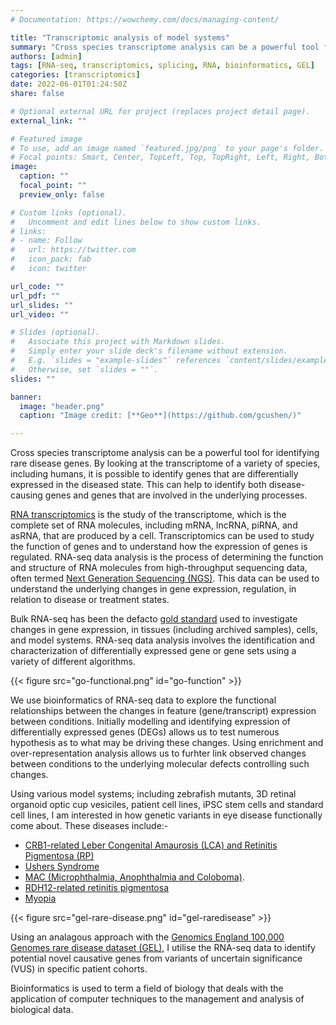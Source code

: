 ```yaml
---
# Documentation: https://wowchemy.com/docs/managing-content/

title: "Transcriptomic analysis of model systems"
summary: "Cross species transcriptome analysis can be a powerful tool for identifying rare disease genes. By looking at the transcriptome of a variety of species, including humans, it is possible to identify genes that are differentially expressed in the diseased state. This can help to identify both disease-causing genes and genes that are involved in the disease process."
authors: [admin]
tags: [RNA-seq, transcriptomics, splicing, RNA, bioinformatics, GEL]
categories: [transcriptomics]
date: 2022-06-01T01:24:50Z
share: false

# Optional external URL for project (replaces project detail page).
external_link: ""

# Featured image
# To use, add an image named `featured.jpg/png` to your page's folder.
# Focal points: Smart, Center, TopLeft, Top, TopRight, Left, Right, BottomLeft, Bottom, BottomRight.
image:
  caption: ""
  focal_point: ""
  preview_only: false

# Custom links (optional).
#   Uncomment and edit lines below to show custom links.
# links:
# - name: Follow
#   url: https://twitter.com
#   icon_pack: fab
#   icon: twitter

url_code: ""
url_pdf: ""
url_slides: ""
url_video: ""

# Slides (optional).
#   Associate this project with Markdown slides.
#   Simply enter your slide deck's filename without extension.
#   E.g. `slides = "example-slides"` references `content/slides/example-slides.md`.
#   Otherwise, set `slides = ""`.
slides: ""

banner:
  image: "header.png"
  caption: "Image credit: [**Geo**](https://github.com/gcushen/)"

---
```


Cross species transcriptome analysis can be a powerful tool for identifying rare disease genes. By looking at the transcriptome of a variety of species, including humans, it is possible to identify genes that are differentially expressed in the diseased state. This can help to identify both disease-causing genes and genes that are involved in the underlying processes.

[RNA transcriptomics](https://en.wikipedia.org/wiki/RNA-Seq) is the study of the transcriptome, which is the complete set of RNA molecules, including mRNA, lncRNA, piRNA, and asRNA, that are produced by a cell. Transcriptomics can be used to study the function of genes and to understand how the expression of genes is regulated. RNA-seq data analysis is the process of determining the function and structure of RNA molecules from high-throughput sequencing data, often termed [Next Generation Sequencing (NGS)](https://www.ebi.ac.uk/training/online/courses/functional-genomics-ii-common-technologies-and-data-analysis-methods/next-generation-sequencing/). This data can be used to understand the underlying changes in gene expression, regulation, in relation to disease or treatment states.

Bulk RNA-seq has been the defacto [gold standard](https://www.nature.com/articles/s41598-020-76881-x) used to investigate changes in gene expression, in tissues (including archived samples), cells, and model systems. RNA-seq data analysis involves the identification and characterization of differentially expressed gene or gene sets using a variety of different algorithms.

{{< figure src="go-functional.png" id="go-function" >}}

We use bioinformatics of RNA-seq data to explore the functional relationships between the changes in feature (gene/transcript) expression between conditions. Initially modelling and identifying expression of differentially expressed genes (DEGs) allows us to test numerous hypothesis as to what may be driving these changes. Using enrichment and over-representation analysis allows us to furhter link observed changes between conditions to the underlying molecular defects controlling such changes. 

Using various model systems; including zebrafish mutants, 3D retinal organoid optic cup vesiciles, patient cell lines, iPSC stem cells and standard cell lines, I am interested in how genetic variants in eye disease functionally come about. These diseases include:-
- [CRB1-related Leber Congenital Amaurosis (LCA) and Retinitis Pigmentosa (RP)](https://www.fightforsight.org.uk/get-involved/family-funds-dedicated-groups/teamcrb1/)
- [Ushers Syndrome](https://rarediseases.info.nih.gov/diseases/5440/usher-syndrome-type-2a)
- [MAC (Microphthalmia, Anophthalmia and Coloboma)](https://macs.org.uk/). 
- [RDH12-related retinitis pigmentosa](https://iovs.arvojournals.org/article.aspx?articleid=2711472)
- [Myopia](https://pubmed.ncbi.nlm.nih.gov/34405458/)

{{< figure src="gel-rare-disease.png" id="gel-raredisease" >}}

Using an analagous approach with the [Genomics England 100,000 Genomes rare disease dataset (GEL)](https://www.genomicsengland.co.uk/initiatives/100000-genomes-project/rare-disease), I utilise the RNA-seq data to identify potential novel causative genes from variants of uncertain significance (VUS) in specific patient cohorts.

Bioinformatics is used to term a field of biology that deals with the application of computer techniques to the management and analysis of biological data.

